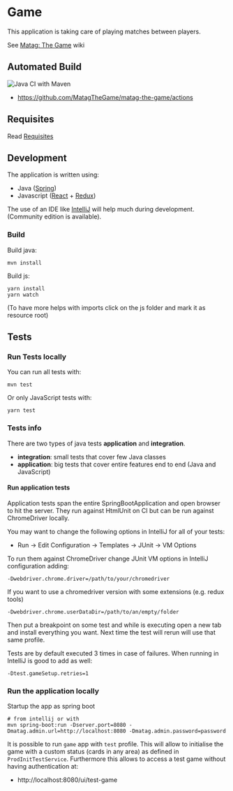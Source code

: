 # Game

This application is taking care of playing matches between players.

See [Matag: The Game](https://github.com/MatagTheGame/matag-the-game/wiki) wiki


## Automated Build

![Java CI with Maven](https://github.com/MatagTheGame/matag-the-game/workflows/Java%20CI%20with%20Maven/badge.svg)
 - https://github.com/MatagTheGame/matag-the-game/actions
 

## Requisites

Read [Requisites](https://github.com/MatagTheGame/game/wiki/Requisites)

## Development

The application is written using:
 * Java ([Spring](https://spring.io/))
 * Javascript ([React](https://reactjs.org/) + [Redux](https://redux.js.org/))

The use of an IDE like [IntelliJ](https://www.jetbrains.com/idea/download/) will help much during development.
(Community edition is available).

### Build

Build java:

    mvn install
    
Build js:

    yarn install
    yarn watch
    
(To have more helps with imports click on the js folder and mark it as resource root)


## Tests

### Run Tests locally

You can run all tests with:

    mvn test
    
Or only JavaScript tests with:

    yarn test 

### Tests info

There are two types of java tests **application** and **integration**.

 * **integration**: small tests that cover few Java classes
 * **application**: big tests that cover entire features end to end (Java and JavaScript)

#### Run application tests

Application tests span the entire SpringBootApplication and open browser to hit the server.
They run against HtmlUnit on CI but can be run against ChromeDriver locally.

You may want to change the following options in IntelliJ for all of your tests:
 - Run -> Edit Configuration -> Templates -> JUnit -> VM Options

To run them against ChromeDriver change JUnit VM options in IntelliJ configuration adding:

    -Dwebdriver.chrome.driver=/path/to/your/chromedriver

If you want to use a chromedriver version with some extensions (e.g. redux tools)

    -Dwebdriver.chrome.userDataDir=/path/to/an/empty/folder

Then put a breakpoint on some test and while is executing open a new tab and install everything you want.
Next time the test will rerun will use that same profile.

Tests are by default executed 3 times in case of failures.
When running in IntelliJ is good to add as well:

    -Dtest.gameSetup.retries=1

### Run the application locally

Startup the app as spring boot

    # from intellij or with
    mvn spring-boot:run -Dserver.port=8080 -Dmatag.admin.url=http://localhost:8080 -Dmatag.admin.password=password


It is possible to run `game` app with `test` profile.
This will allow to initialise the game with a custom status (cards in any area) as defined in `ProdInitTestService`.
Furthermore this allows to access a test game without having authentication at:
 - http://localhost:8080/ui/test-game

